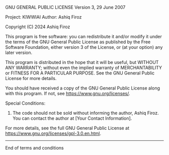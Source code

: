 GNU GENERAL PUBLIC LICENSE
Version 3, 29 June 2007

Project: KIWWIAI
Author: Ashiq Firoz

Copyright (C) 2024 Ashiq Firoz

This program is free software: you can redistribute it and/or modify it under the terms of the GNU General Public License as published by the Free Software Foundation, either version 3 of the License, or (at your option) any later version.

This program is distributed in the hope that it will be useful, but WITHOUT ANY WARRANTY; without even the implied warranty of MERCHANTABILITY or FITNESS FOR A PARTICULAR PURPOSE. See the GNU General Public License for more details.

You should have received a copy of the GNU General Public License along with this program. If not, see <https://www.gnu.org/licenses/>.

Special Conditions:
1. The code should not be sold without informing the author, Ashiq Firoz. You can contact the author at [Your Contact Information].

For more details, see the full GNU General Public License at <https://www.gnu.org/licenses/gpl-3.0.en.html>.

---

End of terms and conditions
